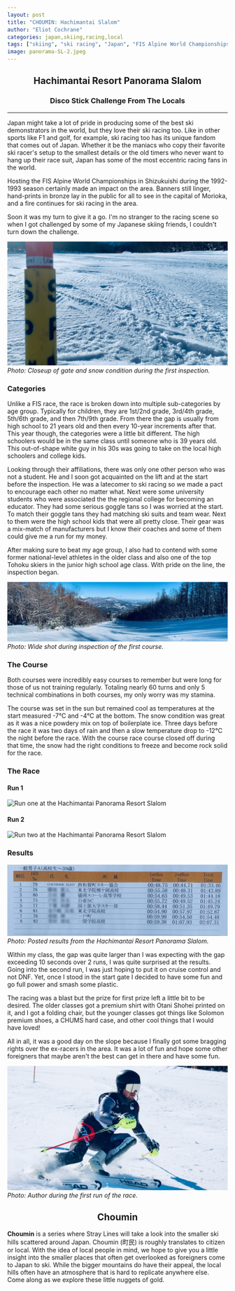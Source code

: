 ```yaml
---
layout: post
title: "CHOUMIN: Hachimantai Slalom"
author: "Eliot Cochrane"
categories: japan,skiing,racing,local
tags: ["skiing", "ski racing", "Japan", "FIS Alpine World Championships", "Shizukuishi", "racing fans", "ski setup", "ski race", "ski racing culture", "Hachimantai Resort Panorama", "race course", "results", "Choumin", "local ski hills"]
image: panorama-SL-2.jpeg
---
```


## <center>Hachimantai Resort Panorama Slalom</center>
### <center>Disco Stick Challenge From The Locals</center>

***

Japan might take a lot of pride in producing some of the best ski demonstrators in the world, but they love their ski racing too. Like in other sports like F1 and golf, for example, ski racing too has its unique fandom that comes out of Japan. Whether it be the maniacs who copy their favorite ski racer's setup to the smallest details or the old timers who never want to hang up their race suit, Japan has some of the most eccentric racing fans in the world.

Hosting the FIS Alpine World Championships in Shizukuishi during the 1992-1993 season certainly made an impact on the area. Banners still linger, hand-prints in bronze lay in the public for all to see in the capital of Morioka, and a fire continues for ski racing in the area.

Soon it was my turn to give it a go. I'm no stranger to the racing scene so when I got challenged by some of my Japanese skiing friends, I couldn't turn down the challenge. 

![Closeup of gate and snow](/assets/img/panorama-SL-3.jpeg)
*Photo: Closeup of gate and snow condition during the first inspection.*

### Categories

Unlike a FIS race, the race is broken down into multiple sub-categories by age group. Typically for children, they are 1st/2nd grade, 3rd/4th grade, 5th/6th grade, and then 7th/9th grade. From there the gap is usually from high school to 21 years old and then every 10-year increments after that. This year though, the categories were a little bit different. The high schoolers would be in the same class until someone who is 39 years old. This out-of-shape white guy in his 30s was going to take on the local high schoolers and college kids.

Looking through their affiliations, there was only one other person who was not a student. He and I soon got acquainted on the lift and at the start before the inspection. He was a latecomer to ski racing so we made a pact to encourage each other no matter what. Next were some university students who were associated the the regional college for becoming an educator. They had some serious goggle tans so I was worried at the start. To match their goggle tans they had matching ski suits and team wear. Next to them were the high school kids that were all pretty close. Their gear was a mix-match of manufacturers but I know their coaches and some of them could give me a run for my money.

After making sure to beat my age group, I also had to contend with some former national-level athletes in the older class and also one of the top Tohoku skiers in the junior high school age class. With pride on the line, the inspection began.

![Wide shot of course during the first inspection](/assets/img/panorama-SL-1.jpeg)
*Photo: Wide shot during inspection of the first course.*

### The Course

Both courses were incredibly easy courses to remember but were long for those of us not training regularly. Totaling nearly 60 turns and only 5 technical combinations in both courses, my only worry was my stamina. 

The course was set in the sun but remained cool as temperatures at the start measured -7°C and -4°C at the bottom. The snow condition was great as it was a nice powdery mix on top of boilerplate ice. Three days before the race it was two days of rain and then a slow temperature drop to -12°C the night before the race. With the course race course closed off during that time, the snow had the right conditions to freeze and become rock solid for the race.

### The Race

#### Run 1
![Run one at the Hachimantai Panorama Resort Slalom](/assets/img/panorama-SL-R1.gif)


#### Run 2
![Run two at the Hachimantai Panorama Resort Slalom](/assets/img/panorama-SL-R2.gif)

### Results

![Race results from the two runs combined](/assets/img/panorama-SL-4.jpeg)
*Photo: Posted results from the Hachimantai Resort Panorama Slalom.*

Within my class, the gap was quite larger than I was expecting with the gap exceeding 10 seconds over 2 runs, I was quite surprised at the results. Going into the second run, I was just hoping to put it on cruise control and not DNF. Yet, once I stood in the start gate I decided to have some fun and go full power and smash some plastic.

The racing was a blast but the prize for first prize left a little bit to be desired. The older classes got a premium shirt with Otani Shohei printed on it, and I got a folding chair, but the younger classes got things like Solomon premium shoes, a CHUMS hard case, and other cool things that I would have loved!

All in all, it was a good day on the slope because I finally got some bragging rights over the ex-racers in the area. It was a lot of fun and hope some other foreigners that maybe aren't the best can get in there and have some fun.

![Author during the slalom race](/assets/img/panorama-SL-5.jpeg)
*Photo: Author during the first run of the race.*

## <center>Choumin</center>

**Choumin** is a series where Stray Lines will take a look into the smaller ski hills scattered around Japan. Choumin (町民) is roughly translates to citizen or local. With the idea of local people in mind, we hope to give you a little insight into the smaller places that often get overlooked as foreigners come to Japan to ski. While the bigger mountains do have their appeal, the local hills often have an atmosphere that is hard to replicate anywhere else. Come along as we explore these little nuggets of gold.
